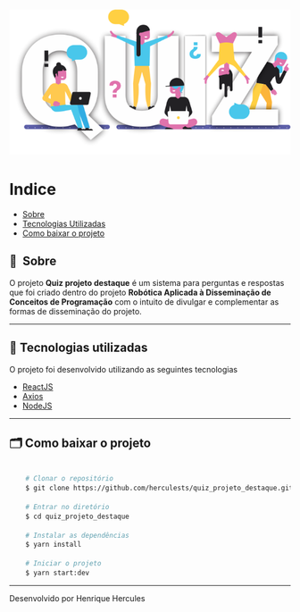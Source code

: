 <h1 align="center">
   <img src="assets/images/logo-blue.png">
</h1>

<h1>
</h1>

# Indice

- [Sobre](#-sobre)
- [Tecnologias Utilizadas](#-tecnologias-utilizadas)
- [Como baixar o projeto](#-como-baixar-o-projeto)

## 🔖&nbsp; Sobre

O projeto **Quiz projeto destaque** é um sistema para perguntas e respostas que foi criado dentro do projeto **Robótica Aplicada à Disseminação de Conceitos de Programação** com o intuito de divulgar e complementar as formas de disseminação do projeto.

---

## 🚀 Tecnologias utilizadas

O projeto foi desenvolvido utilizando as seguintes tecnologias

- [ReactJS](https://reactjs.org)
- [Axios](https://github.com/axios/axios)
- [NodeJS](https://nodejs.org/en/)
---

## 🗂 Como baixar o projeto

```bash

    # Clonar o repositório
    $ git clone https://github.com/herculests/quiz_projeto_destaque.git

    # Entrar no diretório
    $ cd quiz_projeto_destaque

    # Instalar as dependências
    $ yarn install

    # Iniciar o projeto
    $ yarn start:dev
```

---

Desenvolvido por Henrique Hercules
